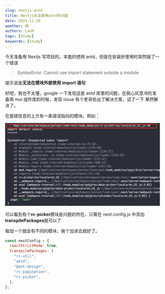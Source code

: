 ```yaml
---
slug: nextjs-antd
title: Nextjs无法使用antd的问题
date: 2023-11-29
weather: 晴
authors: LanM
tags: [Study]
keywords: [Study]
---
```


今天准备用 Nextjs 写项目的，本能的想用 antd，但是在安装好使用时突然报了一个错误

> SyntaxError: Cannot use import statement outside a module

<!-- truncate -->

提示说是**无法在模块外部使用 import 语句**

好吧，我也不太懂，google 一下发现这是 antd 库里的问题，在我心灰意冷的准备用 mui 组件库的时候，发现 issue 有个老哥给出了解决方案，试了一下
果然解决了。

在报错信息的上方有一条错误指向的模块。例如：

![nextjs](./img/nextjs.png)

可以看到有个**rc-picker**模块是问题的所在，只需在 next.config.js 中添加**transpilePackages**就可以了

每加一个就会有不同的模块，挨个加进去就好了。

```jsx
const nextConfig = {
  reactStrictMode: true,
  transpilePackages: [
    "rc-util",
    "antd",
    "@ant-design",
    "rc-pagination",
    "rc-picker",
  ],
};
```
